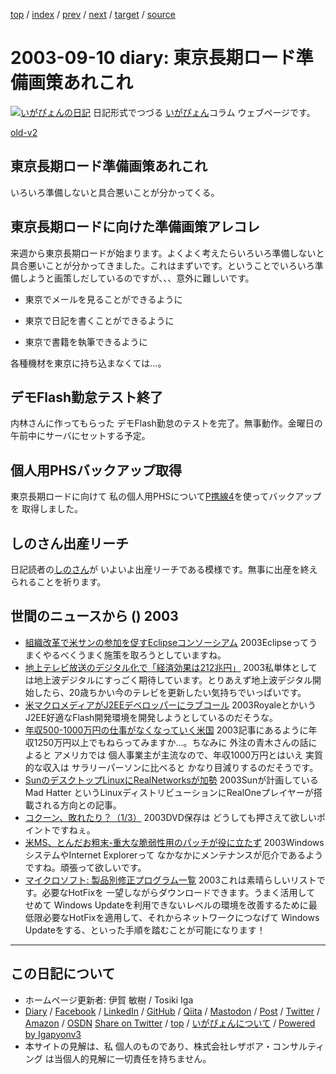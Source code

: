 [top](../index.html) 
 / [index](index.html) 
 / [prev](ig030909.html) 
 / [next](ig030911.html) 
 / [target](https://www.igapyon.jp/igapyon/diary/2003/ig030910.html) 
 / [source](https://github.com/igapyon/diary/blob/master/2003/ig030910.src.md) 

2003-09-10 diary: 東京長期ロード準備画策あれこれ
=====================================================================================================
[![いがぴょんの日記](https://www.igapyon.jp/igapyon/diary/images/iga202308_64.jpg "いがぴょん")](https://www.igapyon.jp/igapyon/diary/memo/memoigapyon.html) 日記形式でつづる [いがぴょん](https://www.igapyon.jp/igapyon/diary/memo/memoigapyon.html)コラム ウェブページです。

[old-v2](ig030910-orig.html)

## 東京長期ロード準備画策あれこれ

いろいろ準備しないと具合悪いことが分かってくる。


## 東京長期ロードに向けた準備画策アレコレ

来週から東京長期ロードが始まります。よくよく考えたらいろいろ準備しないと具合悪いことが分かってきました。これはまずいです。ということでいろいろ準備しようと画策しだしているのですが、、、意外に難しいです。

* 東京でメールを見ることができるように
  
* 東京で日記を書くことができるように
  
* 東京で書籍を執筆できるように

各種機材を東京に持ち込まなくては…。

## デモFlash勤怠テスト終了

内林さんに作ってもらった デモFlash勤怠のテストを完了。無事動作。金曜日の午前中にサーバにセットする予定。

## 個人用PHSバックアップ取得

東京長期ロードに向けて 私の個人用PHSについて[P携線4](http://www.tdk.co.jp/tjbbi01/bbi11500.htm)を使ってバックアップを 取得しました。

## しのさん出産リーチ

日記読者の[しのさん](http://www.freedomcat.com/)が いよいよ出産リーチである模様です。無事に出産を終えられることを祈ります。

## 世間のニュースから () 2003

* [組織改革で米サンの参加を促すEclipseコンソーシアム](http://japan.cnet.com/news/ent/story/0,2000047623,20060766,00.htm)  2003Eclipseってうまくやるべくうまく施策を取ろうとしていますね。 
* [地上テレビ放送のデジタル化で「経済効果は212兆円」](http://japan.cnet.com/news/com/story/0,2000047668,20060772,00.htm)  2003私単体としては地上波デジタルにすっごく期待しています。とりあえず地上波デジタル開始したら、20歳ちかい今のテレビを更新したい気持ちでいっぱいです。 
* [米マクロメディアがJ2EEデベロッパーにラブコール](http://japan.cnet.com/news/ent/story/0,2000047623,20060780,00.htm)  2003RoyaleとかいうJ2EE好適なFlash開発環境を開発しようとしているのだそうな。 
* [年収500-1000万円の仕事がなくなっていく米国](http://blog.cnetnetworks.jp/umeda/archives/000647.html)  2003記事にあるように年収1250万円以上でもねらってみますか…。ちなみに 外注の青木さんの話によると アメリカでは 個人事業主が主流なので、年収1000万円とはいえ 実質的な収入は サラリーパーソンに比べると かなり目減りするのだそうです。
* [SunのデスクトップLinuxにRealNetworksが加勢](http://www.zdnet.co.jp/news/0309/08/xert_madhatter.html)  2003Sunが計画している Mad Hatter というLinuxディストリビューションにRealOneプレイヤーが搭載される方向との記事。
* [コクーン、敗れたり？（1/3）](http://www.zdnet.co.jp/news/0309/08/cjad_kodera.html)  2003DVD保存は どうしても押さえて欲しいポイントですねぇ。
* [米MS、とんだお粗末-重大な脆弱性用のパッチが役に立たず](http://japan.cnet.com/news/ent/story/0,2000047623,20060815,00.htm)  2003WindowsシステムやInternet Explorerって なかなかにメンテナンスが厄介であるようですね。頑張って欲しいです。
* [マイクロソフト: 製品別修正プログラム一覧](http://www.microsoft.com/japan/technet/treeview/default.asp?url=/japan/technet/security/fixedhome.asp)  2003これは素晴らしいリストです。必要なHotFixを 一望しながらダウンロードできます。うまく活用して せめて Windows Updateを利用できないレベルの環境を改善するために最低限必要なHotFixを適用して、それからネットワークにつなげて Windows Updateをする、といった手順を踏むことが可能になります！


----------------------------------------------------------------------------------------------------

## この日記について

* ホームページ更新者: 伊賀 敏樹 / Tosiki Iga
* [Diary](https://www.igapyon.jp/igapyon/diary/) / [Facebook](https://www.facebook.com/igapyon) / [LinkedIn](https://www.linkedin.com/in/toshikiiga) / [GitHub](https://github.com/igapyon) / [Qiita](https://qiita.com/igapyon) / [Mastodon](https://social.vivaldi.net/@igapyon) / [Post](https://post.news/igapyon) / [Twitter](https://twitter.com/ToshikiIga) / [Amazon](https://www.amazon.co.jp/%E4%BC%8A%E8%B3%80-%E6%95%8F%E6%A8%B9/e/B004LTQWCQ) / [OSDN](https://ja.osdn.net/users/iga/)
[Share on Twitter](https://twitter.com/intent/tweet?hashtags=igapyon%2Cdiary%2C%E3%81%84%E3%81%8C%E3%81%B4%E3%82%87%E3%82%93&text=%E6%9D%B1%E4%BA%AC%E9%95%B7%E6%9C%9F%E3%83%AD%E3%83%BC%E3%83%89%E6%BA%96%E5%82%99%E7%94%BB%E7%AD%96%E3%81%82%E3%82%8C%E3%81%93%E3%82%8C&url=https%3A%2F%2Fwww.igapyon.jp%2Figapyon%2Fdiary%2F2003%2Fig030910.html) / [top](../index.html) / [いがぴょんについて](https://www.igapyon.jp/igapyon/diary/memo/memoigapyon.html) / [Powered by Igapyonv3](https://github.com/igapyon/igapyonv3)
* 本サイトの見解は、私 個人のものであり、株式会社レザボア・コンサルティング は当個人的見解に一切責任を持ちません。 
